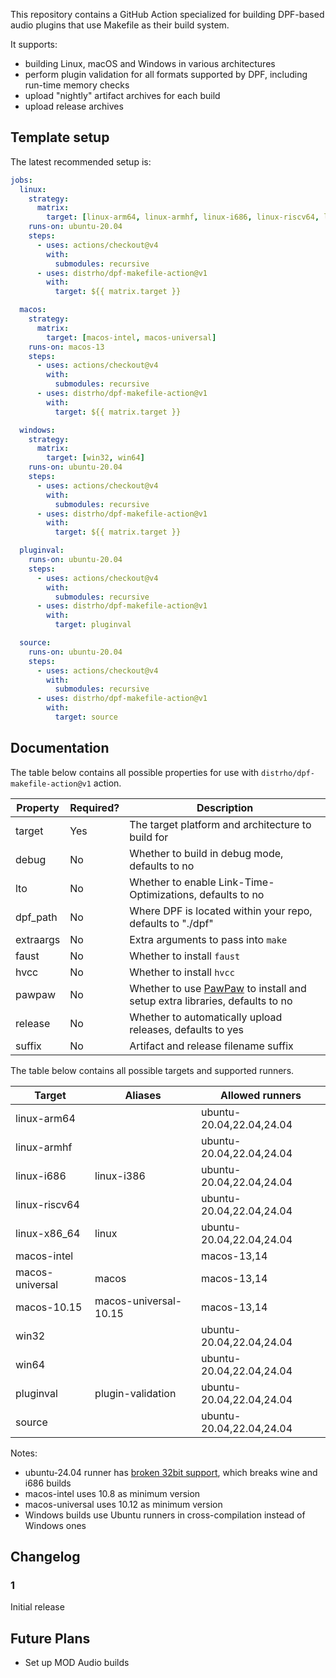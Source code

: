 
This repository contains a GitHub Action specialized for building DPF-based audio plugins that use Makefile as their build system.

It supports:

- building Linux, macOS and Windows in various architectures
- perform plugin validation for all formats supported by DPF, including run-time memory checks
- upload "nightly" artifact archives for each build
- upload release archives

## Template setup

The latest recommended setup is:

```yaml
jobs:
  linux:
    strategy:
      matrix:
        target: [linux-arm64, linux-armhf, linux-i686, linux-riscv64, linux-x86_64]
    runs-on: ubuntu-20.04
    steps:
      - uses: actions/checkout@v4
        with:
          submodules: recursive
      - uses: distrho/dpf-makefile-action@v1
        with:
          target: ${{ matrix.target }}

  macos:
    strategy:
      matrix:
        target: [macos-intel, macos-universal]
    runs-on: macos-13
    steps:
      - uses: actions/checkout@v4
        with:
          submodules: recursive
      - uses: distrho/dpf-makefile-action@v1
        with:
          target: ${{ matrix.target }}

  windows:
    strategy:
      matrix:
        target: [win32, win64]
    runs-on: ubuntu-20.04
    steps:
      - uses: actions/checkout@v4
        with:
          submodules: recursive
      - uses: distrho/dpf-makefile-action@v1
        with:
          target: ${{ matrix.target }}

  pluginval:
    runs-on: ubuntu-20.04
    steps:
      - uses: actions/checkout@v4
        with:
          submodules: recursive
      - uses: distrho/dpf-makefile-action@v1
        with:
          target: pluginval

  source:
    runs-on: ubuntu-20.04
    steps:
      - uses: actions/checkout@v4
        with:
          submodules: recursive
      - uses: distrho/dpf-makefile-action@v1
        with:
          target: source
```

## Documentation

The table below contains all possible properties for use with `distrho/dpf-makefile-action@v1` action.

| Property  | Required? | Description                                                |
| --------- | --------- | ---------------------------------------------------------- |
| target    | Yes       | The target platform and architecture to build for          |
| debug     | No        | Whether to build in debug mode, defaults to no             |
| lto       | No        | Whether to enable Link-Time-Optimizations, defaults to no  |
| dpf_path  | No        | Where DPF is located within your repo, defaults to "./dpf" |
| extraargs | No        | Extra arguments to pass into `make`                        |
| faust     | No        | Whether to install `faust`                                 |
| hvcc      | No        | Whether to install `hvcc`                                  |
| pawpaw    | No        | Whether to use [PawPaw](https://github.com/DISTRHO/PawPaw/) to install and setup extra libraries, defaults to no |
| release   | No        | Whether to automatically upload releases, defaults to yes  |
| suffix    | No        | Artifact and release filename suffix                       |

The table below contains all possible targets and supported runners.

| Target          | Aliases               | Allowed runners          |
| --------------- | --------------------- | ------------------------ |
| linux-arm64     |                       | ubuntu-20.04,22.04,24.04 |
| linux-armhf     |                       | ubuntu-20.04,22.04,24.04 |
| linux-i686      | linux-i386            | ubuntu-20.04,22.04,24.04 |
| linux-riscv64   |                       | ubuntu-20.04,22.04,24.04 |
| linux-x86_64    | linux                 | ubuntu-20.04,22.04,24.04 |
| macos-intel     |                       | macos-13,14           |
| macos-universal | macos                 | macos-13,14           |
| macos-10.15     | macos-universal-10.15 | macos-13,14           |
| win32           |                       | ubuntu-20.04,22.04,24.04 |
| win64           |                       | ubuntu-20.04,22.04,24.04 |
| pluginval       | plugin-validation     | ubuntu-20.04,22.04,24.04 |
| source          |                       | ubuntu-20.04,22.04,24.04 |

Notes:
 - ubuntu-24.04 runner has [broken 32bit support](https://bugs.launchpad.net/ubuntu/+source/linux-signed-azure/+bug/2071445), which breaks wine and i686 builds
 - macos-intel uses 10.8 as minimum version
 - macos-universal uses 10.12 as minimum version
 - Windows builds use Ubuntu runners in cross-compilation instead of Windows ones

## Changelog

### 1

Initial release

## Future Plans

- Set up MOD Audio builds

